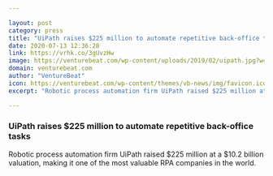 ```yaml
---

layout: post
category: press
title: "UiPath raises $225 million to automate repetitive back-office tasks"
date: 2020-07-13 12:36:28
link: https://vrhk.co/3gUvzHw
image: https://venturebeat.com/wp-content/uploads/2019/02/uipath.jpg?w=1200&strip=all
domain: venturebeat.com
author: "VentureBeat"
icon: https://venturebeat.com/wp-content/themes/vb-news/img/favicon.ico
excerpt: "Robotic process automation firm UiPath raised $225 million at a $10.2 billion valuation, making it one of the most valuable RPA companies in the world."

---
```


### UiPath raises $225 million to automate repetitive back-office tasks

Robotic process automation firm UiPath raised $225 million at a $10.2 billion valuation, making it one of the most valuable RPA companies in the world.